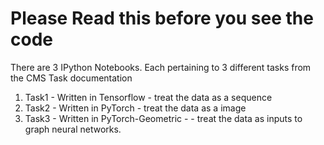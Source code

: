 # Please Read this before you see the code

There are 3 IPython Notebooks. Each pertaining to 3 different tasks from the CMS Task documentation

1. Task1 - Written in Tensorflow - treat the data as a sequence
2. Task2 - Written in PyTorch - treat the data as a image
3. Task3 - Written in PyTorch-Geometric - - treat the data as inputs to graph neural networks.
